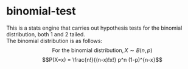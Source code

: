 # binomial-test

This is a stats engine that carries out hypothesis tests for the binomial distribution, both 1 and 2 tailed.
<br />
The binomial distribution is as follows:
<br />
$$\text{For the binomial distribution}, X \sim B(n,p)$$
$$P(X=x) = \frac{n!}{(n-x)!x!} p^n (1-p)^{n-x}$$
